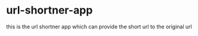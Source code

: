 # url-shortner-app
this is the url shortner app which can provide the short url to the original url
